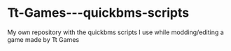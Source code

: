 # Tt-Games---quickbms-scripts
My own repository with the quickbms scripts I use while modding/editing a game made by Tt Games
